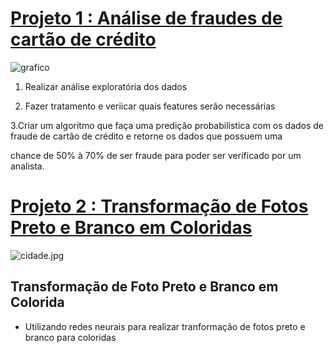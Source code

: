 
# [Projeto 1 :  Análise de fraudes de cartão de crédito](https://github.com/bezerraluis/Luis_Paulo_Portf-lio/blob/master/Projeto_A%C3%A7%C3%A3o_humana_em_Fraude_de_cart%C3%A3o_de_cr%C3%A9dito.ipynb)

![grafico](https://github.com/bezerraluis/Luis_Paulo_Portf-lio/blob/master/images/grafico.png)


1. Realizar análise exploratória dos dados


2. Fazer tratamento e veriicar quais features serão necessárias 


3.Criar um algoritmo que faça uma predição probabilistica com os dados de fraude de cartão de crédito e retorne os dados que possuem uma 


chance de 50% à 70% de ser fraude para poder ser verificado por um analista.










# [Projeto 2 :  Transformação de Fotos Preto e Branco em Coloridas](https://github.com/bezerraluis/Luis_Paulo_Portf/blob/master/Post_no_Blog.ipynb)

 ![cidade.jpg](https://github.com/bezerraluis/Luis_Paulo_Portf/blob/master/images/cidade.jpg)
 
 
 
 ## Transformação de Foto Preto e Branco em Colorida
 
 * Utilizando redes neurais para realizar tranformação de fotos preto e branco para coloridas 
 

 
 
